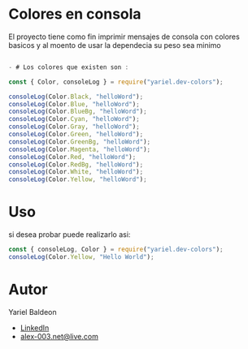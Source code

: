 # Colores en consola

El proyecto tiene como fin imprimir mensajes de consola con colores basicos y al moento de usar la dependecia su peso sea minimo

```js

- # Los colores que existen son :

const { Color, consoleLog } = require("yariel.dev-colors");

consoleLog(Color.Black, "helloWord");
consoleLog(Color.Blue, "helloWord");
consoleLog(Color.BlueBg, "helloWord");
consoleLog(Color.Cyan, "helloWord");
consoleLog(Color.Gray, "helloWord");
consoleLog(Color.Green, "helloWord");
consoleLog(Color.GreenBg, "helloWord");
consoleLog(Color.Magenta, "helloWord");
consoleLog(Color.Red, "helloWord");
consoleLog(Color.RedBg, "helloWord");
consoleLog(Color.White, "helloWord");
consoleLog(Color.Yellow, "helloWord");

```

# Uso

si desea probar puede realizarlo asi:

```js
const { consoleLog, Color } = require("yariel.dev-colors");
consoleLog(Color.Yellow, "Hello World");
```

# Autor

Yariel Baldeon

- [LinkedIn](https://www.linkedin.com/in/alexander-baldeon-586533160/)
- [alex-003.net@live.com](mailto:alex-003.net@live.com)
